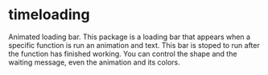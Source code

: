 # timeloading
Animated loading bar. This package is a loading bar that appears when a specific function is run an animation and text. This bar is stoped to run after the function has finished working. You can control the shape and the waiting message, even the animation and its colors.
